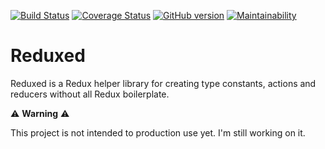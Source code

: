 [![Build Status](https://travis-ci.org/carlosrberto/reduxed.svg?branch=master)](https://travis-ci.org/carlosrberto/reduxed)
[![Coverage Status](https://coveralls.io/repos/github/carlosrberto/reduxed/badge.svg?branch=master)](https://coveralls.io/github/carlosrberto/reduxed?branch=master)
[![GitHub version](https://badge.fury.io/gh/carlosrberto%2Freduxed.svg)](https://badge.fury.io/gh/carlosrberto%2Freduxed)
[![Maintainability](https://api.codeclimate.com/v1/badges/c8fd083ed221786de7cc/maintainability)](https://codeclimate.com/github/carlosrberto/reduxed/maintainability)

# Reduxed

Reduxed is a Redux helper library for creating type constants, actions and reducers without all Redux boilerplate.

:warning: **Warning** :warning:

This project is not intended to production use yet. I'm still working on it.

